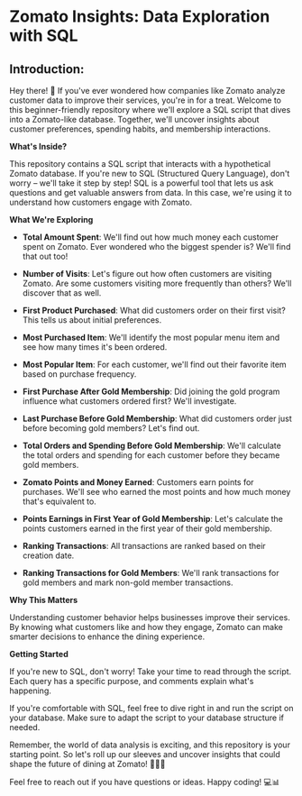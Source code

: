 # Zomato Insights: Data Exploration with SQL

## Introduction:

Hey there! 👋 If you've ever wondered how companies like Zomato analyze customer data to improve their services, you're in for a treat. Welcome to this beginner-friendly repository where we'll explore a SQL script that dives into a Zomato-like database. Together, we'll uncover insights about customer preferences, spending habits, and membership interactions.

**What's Inside?**

This repository contains a SQL script that interacts with a hypothetical Zomato database. If you're new to SQL (Structured Query Language), don't worry – we'll take it step by step! SQL is a powerful tool that lets us ask questions and get valuable answers from data. In this case, we're using it to understand how customers engage with Zomato.

**What We're Exploring**

* **Total Amount Spent**: We'll find out how much money each customer spent on Zomato. Ever wondered who the biggest spender is? We'll find that out too!

* **Number of Visits**: Let's figure out how often customers are visiting Zomato. Are some customers visiting more frequently than others? We'll discover that as well.

* **First Product Purchased**: What did customers order on their first visit? This tells us about initial preferences.

* **Most Purchased Item**: We'll identify the most popular menu item and see how many times it's been ordered.

* **Most Popular Item**: For each customer, we'll find out their favorite item based on purchase frequency.

* **First Purchase After Gold Membership**: Did joining the gold program influence what customers ordered first? We'll investigate.

* **Last Purchase Before Gold Membership**: What did customers order just before becoming gold members? Let's find out.

* **Total Orders and Spending Before Gold Membership**: We'll calculate the total orders and spending for each customer before they became gold members.

* **Zomato Points and Money Earned**: Customers earn points for purchases. We'll see who earned the most points and how much money that's equivalent to.

* **Points Earnings in First Year of Gold Membership**: Let's calculate the points customers earned in the first year of their gold membership.

* **Ranking Transactions**: All transactions are ranked based on their creation date.

* **Ranking Transactions for Gold Members**: We'll rank transactions for gold members and mark non-gold member transactions.

**Why This Matters**

Understanding customer behavior helps businesses improve their services. By knowing what customers like and how they engage, Zomato can make smarter decisions to enhance the dining experience.

**Getting Started**

If you're new to SQL, don't worry! Take your time to read through the script. Each query has a specific purpose, and comments explain what's happening.

If you're comfortable with SQL, feel free to dive right in and run the script on your database. Make sure to adapt the script to your database structure if needed.

Remember, the world of data analysis is exciting, and this repository is your starting point. So let's roll up our sleeves and uncover insights that could shape the future of dining at Zomato! 🍔🍕🍣

Feel free to reach out if you have questions or ideas. Happy coding! 💻📊
